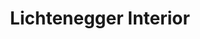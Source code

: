 ---
title: "Lichtenegger Interior"
url: /sankt-stefan/lichtenegger-interior/
shop: Raumausstattung
---